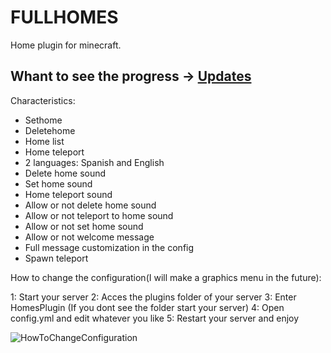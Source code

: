 # FULLHOMES
Home plugin for minecraft.

## Whant to see the progress -> [Updates](updates.md)

Characteristics:

- Sethome
- Deletehome
- Home list
- Home teleport
- 2 languages: Spanish and English
- Delete home sound
- Set home sound
- Home teleport sound
- Allow or not delete home sound
- Allow or not teleport to home sound
- Allow or not set home sound
- Allow or not welcome message
- Full message customization in the config
- Spawn teleport

How to change the configuration(I will make a graphics menu in the future):

1: Start your server
2: Acces the plugins folder of your server
3: Enter HomesPlugin (If you dont see the folder start your server)
4: Open config.yml and edit whatever you like
5: Restart your server and enjoy

![HowToChangeConfiguration](https://github.com/7FULL/FULLHOMES/assets/95145682/1f4e3adc-84cf-4c26-9bfd-394d1b7923ca)
